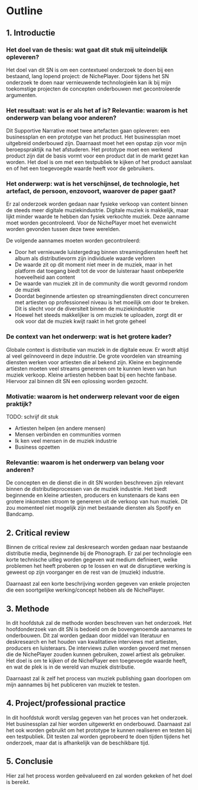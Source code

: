 # Outline

## 1. Introductie

### Het doel van de thesis: wat gaat dit stuk mij uiteindelijk opleveren?

Het doel van dit SN is om een contextueel onderzoek te doen bij een bestaand, lang lopend project: de NichePlayer. Door tijdens het SN onderzoek te doen naar vernieuwende technologieën kan ik bij mijn toekomstige projecten de concepten onderbouwen met gecontroleerde argumenten.

### Het resultaat: wat is er als het af is? Relevantie: waarom is het onderwerp van belang voor anderen?

Dit Supportive Narrative moet twee artefacten gaan opleveren: een businessplan en een prototype van het product. Het businessplan moet uitgebreid onderbouwd zijn. Daarnaast moet het een opstap zijn voor mijn beroepspraktijk na het afstuderen. Het prototype moet een werkend product zijn dat de basis vormt voor een product dat in de markt gezet kan worden. Het doel is om met een testpubliek te kijken of het product aanslaat en of het een toegevoegde waarde heeft voor de gebruikers.

### Het onderwerp: wat is het verschijnsel, de technologie, het artefact, de persoon, enzovoort, waarover de paper gaat?

Er zal onderzoek worden gedaan naar fysieke verkoop van content binnen de steeds meer digitale muziekindustrie. Digitale muziek is makkelijk, maar lijkt minder waarde te hebben dan fysiek verkochte muziek. Deze aanname moet worden gecontroleerd. Voor de NichePlayer moet het evenwicht worden gevonden tussen deze twee werelden.

De volgende aannames moeten worden gecontroleerd:

- Door het vernieuwde luistergedrag binnen streamingdiensten heeft het album als distributievorm zijn individuele waarde verloren
- De waarde zit op dit moment niet meer in de muziek, maar in het platform dat toegang biedt tot de voor de luisteraar haast onbeperkte hoeveelheid aan content
- De waarde van muziek zit in de community die wordt gevormd rondom de muziek
- Doordat beginnende artiesten op streamingdiensten direct concurreren met artiesten op professioneel niveau is het moeilijk om door te breken. Dit is slecht voor de diversiteit binnen de muziekindustrie
- Hoewel het steeds makkelijker is om muziek te uploaden, zorgt dit er ook voor dat de muziek kwijt raakt in het grote geheel

### De context van het onderwerp: wat is het grotere kader?

Globale context is distributie van muziek in de digitale eeuw. Er wordt altijd al veel geïnnoveerd in deze industrie. De grote voordelen van streaming diensten werken voor artiesten die al bekend zijn. Kleine en beginnende artiesten moeten veel streams genereren om te kunnen leven van hun muziek verkoop. Kleine artiesten hebben baat bij een hechte fanbase. Hiervoor zal binnen dit SN een oplossing worden gezocht.

### Motivatie: waarom is het onderwerp relevant voor de eigen praktijk?

TODO: schrijf dit stuk

- Artiesten helpen (en andere mensen)
- Mensen verbinden en communities vormen
- Ik ken veel mensen in de muziek industrie
- Business opzetten

### Relevantie: waarom is het onderwerp van belang voor anderen?

De concepten en de dienst die in dit SN worden beschreven zijn relevant binnen de distributieprocessen van de muziek industrie. Het biedt beginnende en kleine artiesten, producers en kunstenaars de kans een grotere inkomsten stroom te genereren uit de verkoop van hun muziek. Dit zou momenteel niet mogelijk zijn met bestaande diensten als Spotify en Bandcamp.

## 2. Critical review

Binnen de critical review zal deskresearch worden gedaan naar bestaande distributie media, beginnende bij de Phonograph. Er zal per technologie een korte technische uitleg worden gegeven wat medium definieert, welke problemen het heeft proberen op te lossen en wat de disruptieve werking is geweest op zijn voorganger en de rest van de (muziek) industrie.

Daarnaast zal een korte beschrijving worden gegeven van enkele projecten die een soortgelijke werking/concept hebben als de NichePlayer.

## 3. Methode

In dit hoofdstuk zal de methode worden beschreven van het onderzoek. Het hoofdonderzoek van dit SN is bedoeld om de bovengenoemde aannames te onderbouwen. Dit zal worden gedaan door middel van literatuur en deskresearch en het houden van kwalitatieve interviews met artiesten, producers en luisteraars. De interviews zullen worden gevoerd met mensen die de NichePlayer zouden kunnen gebruiken, zowel artiest als gebruiker. Het doel is om te kijken of de NichePlayer een toegevoegde waarde heeft, en wat de plek is in de wereld van muziek distributie.

Daarnaast zal ik zelf het process van muziek publishing gaan doorlopen om mijn aannames bij het publiceren van muziek te testen.

## 4. Project/professional practice

In dit hoofdstuk wordt verslag gegeven van het proces van het onderzoek. Het businessplan zal hier worden uitgewerkt en onderbouwd. Daarnaast zal het ook worden gebruikt om het prototype te kunnen realiseren en testen bij een testpubliek. Dit testen zal worden geprobeerd te doen tijden tijdens het onderzoek, maar dat is afhankelijk van de beschikbare tijd.

## 5. Conclusie

Hier zal het process worden geëvalueerd en zal worden gekeken of het doel is bereikt.
